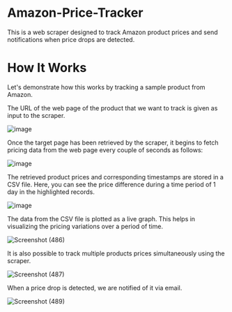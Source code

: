 # Amazon-Price-Tracker
This is a web scraper designed to track Amazon product prices and send notifications when price drops are detected.

# How It Works
Let's demonstrate how this works by tracking a sample product from Amazon.

The URL of the web page of the product that we want to track is given as input to the scraper. 

![image](https://user-images.githubusercontent.com/61287560/190400932-3b3ece0a-0a64-498e-8a5a-cf2048d3746b.png)
 
Once the target page has been retrieved by the scraper, it begins to fetch pricing data from the web page every couple of seconds as follows:

![image](https://user-images.githubusercontent.com/61287560/190401069-193fc6ac-4ae1-49fd-b37c-83a9cf05cf35.png)

The retrieved product prices and corresponding timestamps are stored in a CSV file. Here, you can see the price difference during a time period of 1 day in the highlighted records.

![image](https://user-images.githubusercontent.com/61287560/190401786-c38424c7-4365-43d5-8365-d86c9723c6d5.png)

The data from the CSV file is plotted as a live graph. This helps in visualizing the pricing variations over a period of time.

![Screenshot (486)](https://user-images.githubusercontent.com/61287560/190405066-74784c4f-da32-475d-89f5-89235b47ae07.png)

It is also possible to track multiple products prices simultaneously using the scraper.

![Screenshot (487)](https://user-images.githubusercontent.com/61287560/190409463-1b96392b-c29e-494c-ac41-35a9508af5f6.png)

When a price drop is detected, we are notified of it via email.

![Screenshot (489)](https://user-images.githubusercontent.com/61287560/190417012-9cc78013-f069-4917-94c6-1030a1ba0362.png)




